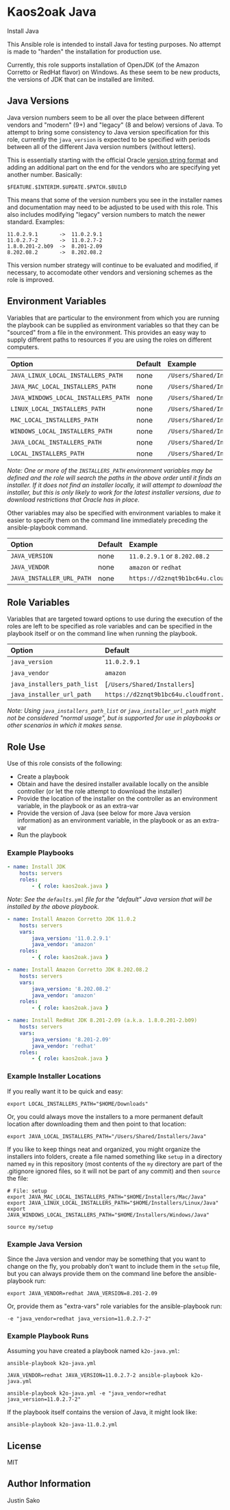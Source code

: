 # Kaos2oak Java

Install Java

This Ansible role is intended to install Java for testing purposes. No attempt
is made to "harden" the installation for production use.

Currently, this role supports installation of OpenJDK (of the Amazon Corretto
or RedHat flavor) on Windows. As these seem to be new products, the versions of
JDK that can be installed are limited.

## Java Versions

Java version numbers seem to be all over the place between different vendors
and "modern" (9+) and "legacy" (8 and below) versions of Java. To attempt to
bring some consistency to Java version specification for this role, currently
the `java_version` is expected to be specified with periods between all of the
different Java version numbers (without letters).

This is essentially starting with the official Oracle
[version string format](https://docs.oracle.com/en/java/javase/11/install/version-string-format.html)
and adding an additional part on the end for the vendors who are specifying
yet another number. Basically:

    $FEATURE.$INTERIM.$UPDATE.$PATCH.$BUILD

This means that some of the version numbers you see in the installer names and
documentation may need to be adjusted to be used with this role. This also
includes modifying "legacy" version numbers to match the newer standard.
Examples:

    11.0.2.9.1       ->  11.0.2.9.1
    11.0.2.7-2       ->  11.0.2.7-2
    1.8.0.201-2.b09  ->  8.201-2.09
    8.202.08.2       ->  8.202.08.2

This version number strategy will continue to be evaluated and modified, if
necessary, to accomodate other vendors and versioning schemes as the role is
improved.

## Environment Variables

Variables that are particular to the environment from which you are running
the playbook can be supplied as environment variables so that they can be
"sourced" from a file in the environment.  This provides an easy way to
supply different paths to resources if you are using the roles on different
computers.

| Option                               | Default | Example                                 |
| :----------------------------------- | :------ | :-------------------------------------- |
| `JAVA_LINUX_LOCAL_INSTALLERS_PATH`   | none    | `/Users/Shared/Installers/Linux/Java`   |
| `JAVA_MAC_LOCAL_INSTALLERS_PATH`     | none    | `/Users/Shared/Installers/macOS/Java`   |
| `JAVA_WINDOWS_LOCAL_INSTALLERS_PATH` | none    | `/Users/Shared/Installers/Windows/Java` |
| `LINUX_LOCAL_INSTALLERS_PATH`        | none    | `/Users/Shared/Installers/Linux`        |
| `MAC_LOCAL_INSTALLERS_PATH`          | none    | `/Users/Shared/Installers/macOS`        |
| `WINDOWS_LOCAL_INSTALLERS_PATH`      | none    | `/Users/Shared/Installers/Windows`      |
| `JAVA_LOCAL_INSTALLERS_PATH`         | none    | `/Users/Shared/Installers/Java`         |
| `LOCAL_INSTALLERS_PATH`              | none    | `/Users/Shared/Installers`              |

_Note: One or more of the `INSTALLERS_PATH` environment variables may be_
_defined and the role will search the paths in the above order until it_
_finds an installer. If it does not find an installer locally, it will_
_attempt to download the installer, but this is only likely to work for_
_the latest installer versions, due to download restrictions that Oracle_
_has in place._

Other variables may also be specified with environment variables to make it
easier to specify them on the command line immediately preceding the
ansible-playbook command.

| Option                    | Default | Example                                 |
| :------------------------ | :------ | :-------------------------------------- |
| `JAVA_VERSION`            | none    | `11.0.2.9.1` or `8.202.08.2`            |
| `JAVA_VENDOR`             | none    | `amazon` or `redhat`                    |
| `JAVA_INSTALLER_URL_PATH` | none    | `https://d2znqt9b1bc64u.cloudfront.net` |

## Role Variables

Variables that are targeted toward options to use during the execution of the
roles are left to be specified as role variables and can be specified in the
playbook itself or on the command line when running the playbook.

| Option                      | Default                                 | Example                                                 |
| :-------------------------- | :-------------------------------------- | :------------------------------------------------------ |
| `java_version`              | `11.0.2.9.1`                            | `11.0.2.9.1` or `8.202.08.2`                            |
| `java_vendor`               | `amazon`                                | `amazon` or `redhat`                                    |
| `java_installers_path_list` | [`/Users/Shared/Installers`]            | [`/Users/Shared/Installers`,`/Users/myaccount/Desktop`] |
| `java_installer_url_path`   | `https://d2znqt9b1bc64u.cloudfront.net` | `https://d2znqt9b1bc64u.cloudfront.net`                 |

_Note: Using `java_installers_path_list` or `java_installer_url_path` might_
_not be considered "normal usage", but is supported for use in playbooks or_
_other scenarios in which it makes sense._

## Role Use

Use of this role consists of the following:

- Create a playbook
- Obtain and have the desired installer available locally on the ansible
  controller (or let the role attempt to download the installer)
- Provide the location of the installer on the controller as an environment
  variable, in the playbook or as an extra-var
- Provide the version of Java (see below for more Java version information)
  as an environment variable, in the playbook or as an extra-var
- Run the playbook

### Example Playbooks

``` yaml
- name: Install JDK
    hosts: servers
    roles:
        - { role: kaos2oak.java }
```

_Note: See the `defaults.yml` file for the "default" Java version that will_
_be installed by the above playbook._

``` yaml
- name: Install Amazon Corretto JDK 11.0.2
    hosts: servers
    vars:
        java_version: '11.0.2.9.1'
        java_vendor: 'amazon'
    roles:
        - { role: kaos2oak.java }
```

``` yaml
- name: Install Amazon Corretto JDK 8.202.08.2
    hosts: servers
    vars:
        java_version: '8.202.08.2'
        java_vendor: 'amazon'
    roles:
        - { role: kaos2oak.java }
```

``` yaml
- name: Install RedHat JDK 8.201-2.09 (a.k.a. 1.8.0.201-2.b09)
    hosts: servers
    vars:
        java_version: '8.201-2.09'
        java_vendor: 'redhat'
    roles:
        - { role: kaos2oak.java }
```

### Example Installer Locations

If you really want it to be quick and easy:

    export LOCAL_INSTALLERS_PATH="$HOME/Downloads"

Or, you could always move the installers to a more permanent default location
after downloading them and then point to that location:

    export JAVA_LOCAL_INSTALLERS_PATH="/Users/Shared/Installers/Java"

If you like to keep things neat and organized, you might organize the installers
into folders, create a file named something like `setup` in a directory named
`my` in this repository (most contents of the `my` directory are part of the
.gitignore ignored files, so it will not be part of any commit) and then
`source` the file:

``` shell
# File: setup
export JAVA_MAC_LOCAL_INSTALLERS_PATH="$HOME/Installers/Mac/Java"
export JAVA_LINUX_LOCAL_INSTALLERS_PATH="$HOME/Installers/Linux/Java"
export JAVA_WINDOWS_LOCAL_INSTALLERS_PATH="$HOME/Installers/Windows/Java"
```

    source my/setup

### Example Java Version

Since the Java version and vendor may be something that you want to change on
the fly, you probably don't want to include them in the `setup` file, but you
can always provide them on the command line before the ansible-playbook run:

    export JAVA_VENDOR=redhat JAVA_VERSION=8.201-2.09

Or, provide them as "extra-vars" role variables for the ansible-playbook run:

    -e "java_vendor=redhat java_version=11.0.2.7-2"

### Example Playbook Runs

Assuming you have created a playbook named `k2o-java.yml`:

    ansible-playbook k2o-java.yml

    JAVA_VENDOR=redhat JAVA_VERSION=11.0.2.7-2 ansible-playbook k2o-java.yml

    ansible-playbook k2o-java.yml -e "java_vendor=redhat java_version=11.0.2.7-2"

If the playbook itself contains the version of Java, it might look like:

    ansible-playbook k2o-java-11.0.2.yml

## License

MIT

## Author Information

Justin Sako